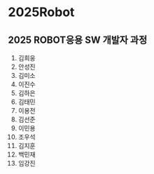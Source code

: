 # 2025Robot
## 2025 ROBOT응용 SW 개발자 과정
1. 김희웅
2. 안성진
3. 김미소
4. 이진수
5. 김하은
6. 김태민
7. 이용전
8. 김선준
9. 이민용
10. 조우석
11. 김지훈
12. 백민재
13. 임강진
